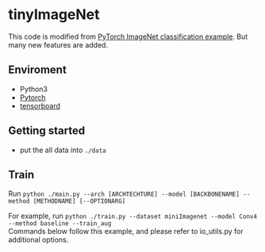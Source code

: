 # tinyImageNet

This code is modified from [PyTorch ImageNet classification example](https://github.com/pytorch/examples/tree/master/imagenet). But many new features are added.


## Enviroment
 - Python3
 - [Pytorch](http://pytorch.org/)
 - [tensorboard](https://www.tensorflow.org/tensorboard)

## Getting started
* put the all data into `./data`

## Train
Run
```python ./main.py --arch [ARCHTECHTURE] --model [BACKBONENAME] --method [METHODNAME] [--OPTIONARG]```

For example, run `python ./train.py --dataset miniImagenet --model Conv4 --method baseline --train_aug`  
Commands below follow this example, and please refer to io_utils.py for additional options.
